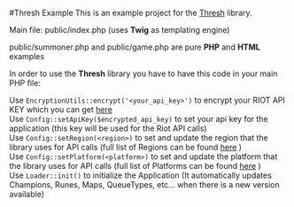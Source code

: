 #Thresh Example
This is an example project for the [Thresh](https://github.com/Petersil1998/Thresh) library.

Main file: public/index.php (uses **Twig** as templating engine)

public/summoner.php and public/game.php are pure **PHP** and **HTML** examples

In order to use the **Thresh** library you have to have this code in your main PHP file:

Use `EncryptionUtils::encrypt('<your_api_key>')` to encrypt your RIOT API KEY which you can get [here](https://developer.riotgames.com)<br>
Use `Config::setApiKey($encrypted_api_key)` to set your api key for the application (this key will be used for the Riot API calls)<br>
Use `Config::setRegion(<region>)` to set and update the region that the library uses for API calls (full list of Regions can be found [here](https://github.com/Petersil1998/Thresh/blob/master/src/Constants/Regions.php) )<br>
Use `Config::setPlatform(<platform>)` to set and update the platform that the library uses for API calls (full list of Platforms can be found [here](https://github.com/Petersil1998/Thresh/blob/master/src/Constants/Regions.php) )<br>
Use `Loader::init()` to initialize the Application (It automatically updates Champions, Runes, Maps, QueueTypes, etc... when there is a new version available)